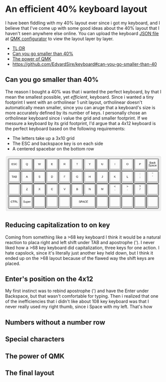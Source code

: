 # An efficient 40% keyboard layout
I have been fiddling with my 40% layout ever since i got my keyboard, and I believe that I've come up with some good ideas about the 40% layout that I haven't seen anywhere else online. You can upload the keyboard [JSON file](https://github.com/EdvardSire/keyboard/blob/master/niu_mini_layout_planck_mit_mine.json) at [QMK configurator](https://config.qmk.fm/#/) to view the layout layer by layer.

* [TL;DR](https://github.com/EdvardSire/keyboard#the-final-layout)
* [Can you go smaller than 40%]()
* [The power of QMK](https://github.com/EdvardSire/keyboard#the-power-of-qmk)
* https://github.com/EdvardSire/keyboard#can-you-go-smaller-than-40

## Can you go smaller than 40%
The reason I bought a 40% was that i wanted the perfect keyboard, by that I mean the smallest possible, yet *efficient*, keyboard. Since i wanted a tiny footprint I went with an ortholinear 1 unit layout, ortholinear doesn't automatically mean smaller, since you can aruge that a keyboard's size is more accurately defined by its number of keys. I personally chose an ortholinear keyboard since i value the grid and smaller footprint. If we messure a keyboard by its grid footprint, I'd argue that a 4x12 keyboard is the perfect keyboard based on the following requirements:

* The letters take up a 3x10 grid
* The ESC and backspace key is on each side
* A centered spacebar on the bottom row

![Initial keyboard](/images/keyboard-layout-initial.png)

## Reducing capitalization to on key
Coming from something like a >68 key keyboard I think it would be a natural reaction to placa right and left shift under TAB and apostrophe ('). I never liked how a >68 key keyboard did capitalization, three keys for one action. I hate capslock, since it's literally just another key held down, but I think it ended up on the >68 layout because of the flawed way the shift keys are placed.

## Enter's position on the 4x12
My first instinct was to rebind apostrophe (') and have the Enter under Backspace, but that wasn't comfortable for typing. Then i realized that one of the inefficiencies that i didn't like about 108 key keyboard was that I never really used my right thumb, since i Space with my left. That's how
## Numbers without a number row
## Special characters
## The power of QMK
## The final layout


